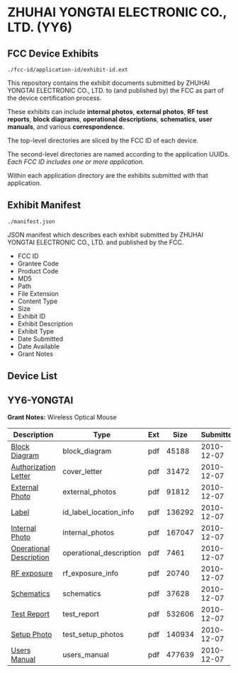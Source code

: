 # ZHUHAI YONGTAI ELECTRONIC CO., LTD. (YY6)
## FCC Device Exhibits

```
./fcc-id/application-id/exhibit-id.ext
```

This repository contains the exhibit documents submitted by ZHUHAI YONGTAI ELECTRONIC CO., LTD. to (and published by) the FCC as part of the device certification process.

These exhibits can include **internal photos**, **external photos**, **RF test reports**, **block diagrams**, **operational descriptions**, **schematics**, **user manuals**, and various **correspondence**.

The top-level directories are sliced by the FCC ID of each device.

The second-level directories are named according to the application UUIDs. *Each FCC ID includes one or more application.*

Within each application directory are the exhibits submitted with that application. 

## Exhibit Manifest

```
./manifest.json
```

JSON manifest which describes each exhibit submitted by ZHUHAI YONGTAI ELECTRONIC CO., LTD. and published by the FCC.

- FCC ID
- Grantee Code
- Product Code
- MD5
- Path
- File Extension
- Content Type
- Size
- Exhibit ID
- Exhibit Description
- Exhibit Type
- Date Submitted
- Date Available
- Grant Notes

## Device List
## YY6-YONGTAI
**Grant Notes:** Wireless Optical Mouse

| Description | Type | Ext | Size | Submitted | Available |
| ----------- | ---- | --- | ---- | --------- | --------- |
| [Block Diagram](YY6-YONGTAI/7192d7c89b426ab5c13529e9ec94031a/1387179.pdf) | block_diagram | pdf | 45188 | 2010-12-07 | 2010-12-07 |
| [Authorization Letter](YY6-YONGTAI/7192d7c89b426ab5c13529e9ec94031a/1387180.pdf) | cover_letter | pdf | 31472 | 2010-12-07 | 2010-12-07 |
| [External Photo](YY6-YONGTAI/7192d7c89b426ab5c13529e9ec94031a/1387181.pdf) | external_photos | pdf | 91812 | 2010-12-07 | 2010-12-07 |
| [Label](YY6-YONGTAI/7192d7c89b426ab5c13529e9ec94031a/1387182.pdf) | id_label_location_info | pdf | 136292 | 2010-12-07 | 2010-12-07 |
| [Internal Photo](YY6-YONGTAI/7192d7c89b426ab5c13529e9ec94031a/1387183.pdf) | internal_photos | pdf | 167047 | 2010-12-07 | 2010-12-07 |
| [Operational Description](YY6-YONGTAI/7192d7c89b426ab5c13529e9ec94031a/1387184.pdf) | operational_description | pdf | 7461 | 2010-12-07 | 2010-12-07 |
| [RF exposure](YY6-YONGTAI/7192d7c89b426ab5c13529e9ec94031a/1387185.pdf) | rf_exposure_info | pdf | 20740 | 2010-12-07 | 2010-12-07 |
| [Schematics](YY6-YONGTAI/7192d7c89b426ab5c13529e9ec94031a/1387186.pdf) | schematics | pdf | 37628 | 2010-12-07 | 2010-12-07 |
| [Test Report](YY6-YONGTAI/7192d7c89b426ab5c13529e9ec94031a/1387187.pdf) | test_report | pdf | 532606 | 2010-12-07 | 2010-12-07 |
| [Setup Photo](YY6-YONGTAI/7192d7c89b426ab5c13529e9ec94031a/1387188.pdf) | test_setup_photos | pdf | 140934 | 2010-12-07 | 2010-12-07 |
| [Users Manual](YY6-YONGTAI/7192d7c89b426ab5c13529e9ec94031a/1387189.pdf) | users_manual | pdf | 477639 | 2010-12-07 | 2010-12-07 |
